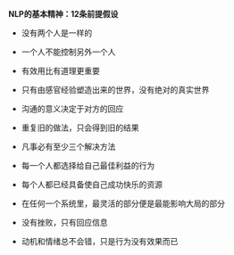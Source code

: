 **NLP的基本精神：12条前提假设**

- 没有两个人是一样的

- 一个人不能控制另外一个人

- 有效用比有道理更重要

- 只有由感官经验塑造出来的世界，没有绝对的真实世界

- 沟通的意义决定于对方的回应

- 重复旧的做法，只会得到旧的结果

- 凡事必有至少三个解决方法

- 每一个人都选择给自己最佳利益的行为

- 每个人都已经具备使自己成功快乐的资源

- 在任何一个系统里，最灵活的部分便是最能影响大局的部分

- 没有挫败，只有回应信息

- 动机和情绪总不会错，只是行为没有效果而已